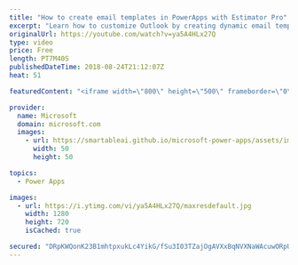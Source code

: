 ```yaml
---
title: "How to create email templates in PowerApps with Estimator Pro"
excerpt: "Learn how to customize Outlook by creating dynamic email templates in PowerApps with Estimator Pro. By using Estimator Pro, you can view the location and details of your customer appointments, build project estimates, and send the details to customers all within a single app.   Learn more: https://web.powerapps.com/home?sampleapp_preview=estimatorpro"
originalUrl: https://youtube.com/watch?v=ya5A4HLx27Q
type: video
price: Free
length: PT7M40S
publishedDateTime: 2018-08-24T21:12:07Z
heat: 51

featuredContent: "<iframe width=\"800\" height=\"500\" frameborder=\"0\" src=\"https://www.youtube.com/embed/ya5A4HLx27Q\" allow=\"accelerometer; autoplay; encrypted-media; gyroscope; picture-in-picture\" allowfullscreen></iframe>"

provider:
  name: Microsoft
  domain: microsoft.com
  images:
    - url: https://smartableai.github.io/microsoft-power-apps/assets/images/organizations/microsoft.com-50x50.jpg
      width: 50
      height: 50

topics:
  - Power Apps

images:
  - url: https://i.ytimg.com/vi/ya5A4HLx27Q/maxresdefault.jpg
    width: 1280
    height: 720
    isCached: true

secured: "DRpKWQonK23B1mhtpxukLc4YikG/fSu3I03TZajOgAVXxBqNVXNaWAcuwORpUzAbAVwD/XGOczcPkyyRWx9+hb81AKr/3f6kzdo8keRxE2QQ86yoYeP3iUHvbIn4YWXUR1ECJQf70rKkBOTBjs3/7BJEDoLiR5l0sLEaSQrA2zYNL1MtRDrfMRJ2EjBGHczTPTKcmgV838lUNpums/6YJnCyt7OaifHTeUr2vpnJZ3F0wN0MhS/w1dxLxOt+scdRdf/WYUVYw6jTU7hV+L621ewvF+c5i3XchunDMc/7p/fuCIW6OiLbD9sWoH1YjOX2wN0+d6cSVQieV0SKKBQB0P+iOUmVydEB677h3jfGX3LIUXT7HYxz1nndpTHsIkCmAn8TfK/YFv7UtLLGjHpnvbi+NyqmWvFrRlDF4bc3Bnk=;Y3zWXWrA242jOQyumR4kNA=="
---
```


